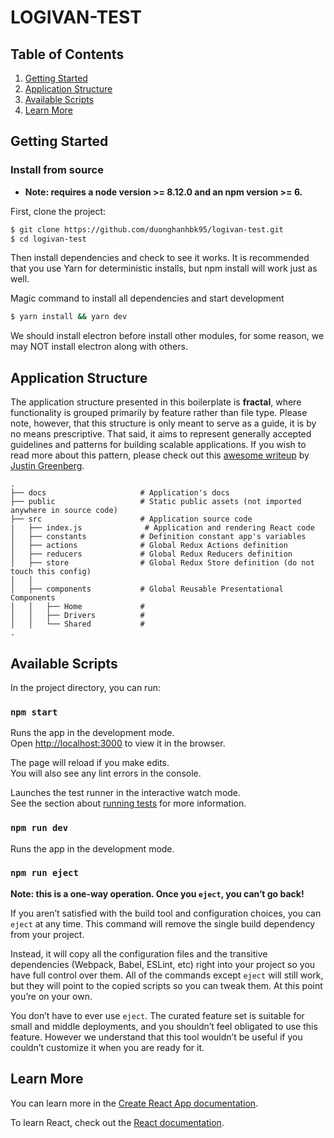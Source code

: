 # LOGIVAN-TEST

## Table of Contents
1. [Getting Started](#getting-started)
1. [Application Structure](#application-structure)
1. [Available Scripts](#available-scripts)
1. [Learn More](#learn-more)
## Getting Started

### Install from source
* **Note: requires a node version >= 8.12.0 and an npm version >= 6.**

First, clone the project:

```bash
$ git clone https://github.com/duonghanhbk95/logivan-test.git
$ cd logivan-test
```
Then install dependencies and check to see it works. It is recommended that you use Yarn for deterministic installs, but npm install will work just as well.

Magic command to install all dependencies and start development

```bash
$ yarn install && yarn dev
```
We should install electron before install other modules, for some reason, we may NOT install electron along with others.

## Application Structure

The application structure presented in this boilerplate is **fractal**, where functionality is grouped primarily by feature rather than file type. Please note, however, that this structure is only meant to serve as a guide, it is by no means prescriptive. That said, it aims to represent generally accepted guidelines and patterns for building scalable applications. If you wish to read more about this pattern, please check out this [awesome writeup](https://github.com/davezuko/react-redux-starter-kit/wiki/Fractal-Project-Structure) by [Justin Greenberg](https://github.com/justingreenberg).

```
.
├── docs                     # Application's docs
├── public                   # Static public assets (not imported anywhere in source code)
├── src                      # Application source code
|   ├── index.js              # Application and rendering React code
│   ├── constants            # Definition constant app's variables
│   ├── actions              # Global Redux Actions definition
│   ├── reducers             # Global Redux Reducers definition
│   ├── store                # Global Redux Store definition (do not touch this config)
│   │
│   ├── components           # Global Reusable Presentational Components
│   │   ├── Home             #
│   │   ├── Drivers          #
│   │   └── Shared           #
.
```

## Available Scripts

In the project directory, you can run:

### `npm start`

Runs the app in the development mode.<br>
Open [http://localhost:3000](http://localhost:3000) to view it in the browser.

The page will reload if you make edits.<br>
You will also see any lint errors in the console.

Launches the test runner in the interactive watch mode.<br>
See the section about [running tests](https://facebook.github.io/create-react-app/docs/running-tests) for more information.

### `npm run dev`

Runs the app in the development mode.<br>

### `npm run eject`

**Note: this is a one-way operation. Once you `eject`, you can’t go back!**

If you aren’t satisfied with the build tool and configuration choices, you can `eject` at any time. This command will remove the single build dependency from your project.

Instead, it will copy all the configuration files and the transitive dependencies (Webpack, Babel, ESLint, etc) right into your project so you have full control over them. All of the commands except `eject` will still work, but they will point to the copied scripts so you can tweak them. At this point you’re on your own.

You don’t have to ever use `eject`. The curated feature set is suitable for small and middle deployments, and you shouldn’t feel obligated to use this feature. However we understand that this tool wouldn’t be useful if you couldn’t customize it when you are ready for it.

## Learn More

You can learn more in the [Create React App documentation](https://facebook.github.io/create-react-app/docs/getting-started).

To learn React, check out the [React documentation](https://reactjs.org/).
